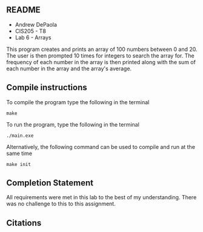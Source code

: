 ## README
- Andrew DePaola 
- CIS205 - T8 
- Lab 6 - Arrays

This program creates and prints an array of 100 numbers between 0 and 20.
The user is then prompted 10 times for integers to search the array for.
The frequency of each number in the array is then printed along with the sum of
each number in the array and the array's average.

## Compile instructions 

To compile the program type the following in the terminal 

```
make
```
To run the program, type the following in the terminal
```
./main.exe
``` 
Alternatively, the following command can be used to compile and run at the same time
```
make init
```

## Completion Statement
All requirements were met in this lab to the best of my understanding. There was no challenge
to this to this assignment.

## Citations
